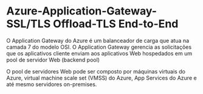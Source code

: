 # Azure-Application-Gateway-SSL/TLS Offload-TLS End-to-End

O Application Gateway do Azure é um balanceador de carga que atua na camada 7 do modelo OSI. 
O Application Gateway gerencia as solicitações que os aplicativos cliente enviam aos aplicativos Web hospedados 
em um pool de servidor Web (backend pool)

O pool de servidores Web pode ser composto por máquinas virtuais do Azure, virtual machine scale set (VMSS) do Azure,
App Services do Azure e até mesmo servidores on-premises.
